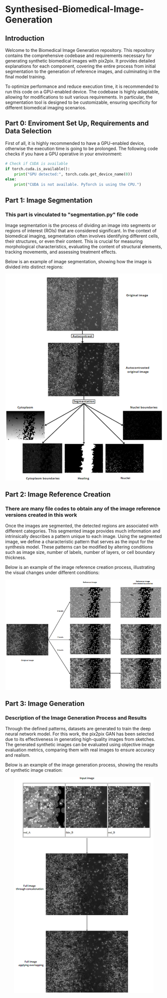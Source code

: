 # Synthesised-Biomedical-Image-Generation
## Introduction
Welcome to the Biomedical Image Generation repository. This repository contains the comprehensive codebase and requirements necessary for generating synthetic biomedical images with pix2pix. It provides detailed explanations for each component, covering the entire process from initial segmentation to the generation of reference images, and culminating in the final model training.

To optimize performance and reduce execution time, it is recommended to run this code on a GPU-enabled device. The codebase is highly adaptable, allowing for modifications to suit various requirements. In particular, the segmentation tool is designed to be customizable, ensuring specificity for different biomedical imaging scenarios.

## Part 0: Enviroment Set Up, Requirements and Data Selection
First of all, it is highly recommended to have a GPU-enabled device, otherwise the execution time is going to be prolonged. The following code checks if you have a GPU operative in your environment:

```python
# Check if CUDA is available
if torch.cuda.is_available():
    print("GPU detected:", torch.cuda.get_device_name(0))
else:
    print("CUDA is not available. PyTorch is using the CPU.")
```
## Part 1: Image Segmentation
### This part is vinculated to "segmentation.py" file code
Image segmentation is the process of dividing an image into segments or regions of interest (ROIs) that are considered significant. In the context of biomedical imaging, segmentation often involves identifying different cells, their structures, or even their content. This is crucial for measuring morphological characteristics, evaluating the content of structural elements, tracking movements, and assessing treatment effects.

Below is an example of image segmentation, showing how the image is divided into distinct regions:
<div align="center">
    <img src="segmentation.png" alt="Image Segmentation Example">
</div>

## Part 2: Image Reference Creation
### There are many file codes to obtain any of the image reference versions created in this work
Once the images are segmented, the detected regions are associated with different categories. This segmented image provides much information and intrinsically describes a pattern unique to each image. Using the segmented image, we define a characteristic pattern that serves as the input for the synthesis model. These patterns can be modified by altering conditions such as image size, number of labels, number of layers, or cell boundary thickness.

Below is an example of the image reference creation process, illustrating the visual changes under different conditions:
<div align="center">
    <img src="mask.png" alt="Image Reference Creation Example">
</div>

## Part 3: Image Generation
### Description of the Image Generation Process and Results
Through the defined patterns, datasets are generated to train the deep neural network model. For this work, the pix2pix GAN has been selected due to its effectiveness in generating high-quality images from sketches. The generated synthetic images can be evaluated using objective image evaluation metrics, comparing them with real images to ensure accuracy and realism.

Below is an example of the image generation process, showing the results of synthetic image creation:
<div align="center">
    <img src="generation.png" alt="Image Generation Process Example">
</div>
